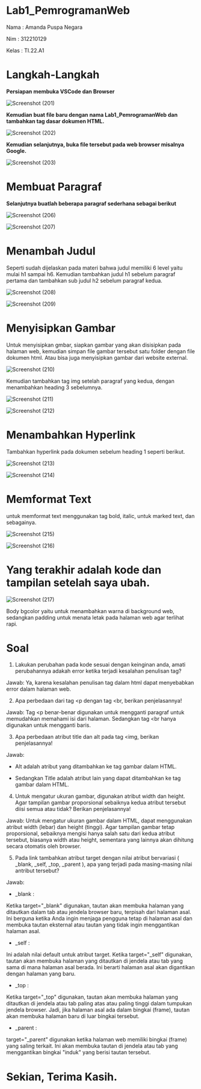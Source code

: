 # Lab1_PemrogramanWeb
Nama  : Amanda Puspa Negara

Nim   : 312210129

Kelas : TI.22.A1

# Langkah-Langkah

**Persiapan membuka VSCode dan Browser**

![Screenshot (201)](https://github.com/amandaaaapn/Lab1_PemrogramanWeb/assets/115678845/de0e46e3-8d64-43ec-a8fc-c58f39ebdb7b)

**Kemudian buat file baru dengan nama Lab1_PemrogramanWeb dan tambahkan tag dasar dokumen HTML.**

![Screenshot (202)](https://github.com/amandaaaapn/Lab1_PemrogramanWeb/assets/115678845/eb8d381a-79c4-433e-8dd1-d1f4ed3b5bae)

**Kemudian selanjutnya, buka file tersebut pada web browser misalnya Google.**

![Screenshot (203)](https://github.com/amandaaaapn/Lab1_PemrogramanWeb/assets/115678845/aaf0b55f-50c5-4269-a415-b23c9cff89cd)

# Membuat Paragraf
**Selanjutnya buatlah beberapa paragraf sederhana sebagai berikut**

![Screenshot (206)](https://github.com/amandaaaapn/Lab1_PemrogramanWeb/assets/115678845/f352abbc-b09f-4dbc-a4fa-c49fadda44ba)

![Screenshot (207)](https://github.com/amandaaaapn/Lab1_PemrogramanWeb/assets/115678845/6ff196c9-3c17-4a1b-b39f-84a7f98376a9)

# Menambah Judul
Seperti sudah dijelaskan pada materi bahwa judul memiliki 6 level yaitu mulai h1 sampai h6. Kemudian tambahkan judul h1 sebelum paragraf pertama dan tambahkan sub judul h2 sebelum paragraf kedua.

![Screenshot (208)](https://github.com/amandaaaapn/Lab1_PemrogramanWeb/assets/115678845/2b25d3c8-f814-4405-bb12-453531660739)

![Screenshot (209)](https://github.com/amandaaaapn/Lab1_PemrogramanWeb/assets/115678845/e62557a7-d571-48ef-9b89-0e5a23776d32)

# Menyisipkan Gambar

Untuk menyisipkan gmbar, siapkan gambar yang akan disisipkan pada halaman web, kemudian simpan file gambar tersebut satu folder dengan file dokumen html. Atau bisa juga menyisipkan gambar dari website external.

![Screenshot (210)](https://github.com/amandaaaapn/Lab1_PemrogramanWeb/assets/115678845/8f9855a5-141a-4f55-a9b8-842741cc1b43)

Kemudian tambahkan tag img setelah paragraf yang kedua, dengan menambahkan heading 3 sebelumnya.

![Screenshot (211)](https://github.com/amandaaaapn/Lab1_PemrogramanWeb/assets/115678845/7c94e1c9-77f7-4ee7-855b-8820ebcb7d43)

![Screenshot (212)](https://github.com/amandaaaapn/Lab1_PemrogramanWeb/assets/115678845/231ff245-6595-4923-b462-e7afba4a5099)

# Menambahkan Hyperlink

Tambahkan hyperlink pada dokumen sebelum heading 1 seperti berikut.

![Screenshot (213)](https://github.com/amandaaaapn/Lab1_PemrogramanWeb/assets/115678845/b2bee50c-93b8-408d-b2e1-3799a80bc0cd)

![Screenshot (214)](https://github.com/amandaaaapn/Lab1_PemrogramanWeb/assets/115678845/4174d6c5-0875-441c-aae1-082daee56a10)

# Memformat Text

untuk memformat text menggunakan tag bold, italic, untuk marked text, dan sebagainya.

![Screenshot (215)](https://github.com/amandaaaapn/Lab1_PemrogramanWeb/assets/115678845/296dce43-f52c-4f57-9246-b644bd66a20e)

![Screenshot (216)](https://github.com/amandaaaapn/Lab1_PemrogramanWeb/assets/115678845/947b229a-08dd-409b-be02-607e7c9cde01)

# Yang terakhir adalah kode dan tampilan setelah saya ubah.

![Screenshot (217)](https://github.com/amandaaaapn/Lab1_PemrogramanWeb/assets/115678845/3acbb19b-2f15-4918-93a0-1f6f0d212328)

Body bgcolor yaitu untuk menambahkan warna di background web, sedangkan padding untuk menata letak pada halaman web agar terlihat rapi.

# Soal
1. Lakukan perubahan pada kode sesuai dengan keinginan anda, amati perubahannya adakah error ketika terjadi kesalahan penulisan tag?

Jawab: Ya, karena kesalahan penulisan tag dalam html dapat menyebabkan error dalam halaman web.

2. Apa perbedaan dari tag <p dengan tag <br, berikan penjelasannya!

Jawab: Tag <p benar-benar digunakan untuk mengganti paragraf untuk memudahkan memahami isi dari halaman. Sedangkan tag <br hanya digunakan untuk mengganti baris.

3. Apa perbedaan atribut title dan alt pada tag <img, berikan penjelasannya!

Jawab:
- Alt adalah atribut yang ditambahkan ke tag gambar dalam HTML.

- Sedangkan Title adalah atribut lain yang dapat ditambahkan ke tag gambar dalam HTML.

4. Untuk mengatur ukuran gambar, digunakan atribut width dan height. Agar tampilan gambar proporsional sebaiknya kedua atribut tersebut diisi semua atau tidak? Berikan penjelasannya!

Jawab:
Untuk mengatur ukuran gambar dalam HTML, dapat menggunakan atribut width (lebar) dan height (tinggi). Agar tampilan gambar tetap proporsional, sebaiknya mengisi hanya salah satu dari kedua atribut tersebut, biasanya width atau height, sementara yang lainnya akan dihitung secara otomatis oleh browser.

5. Pada link tambahkan atribut target dengan nilai atribut bervariasi ( _blank, _self, _top, _parent ), apa yang terjadi pada masing-masing nilai antribut tersebut?

Jawab:

- _blank :

Ketika target="_blank" digunakan, tautan akan membuka halaman yang ditautkan dalam tab atau jendela browser baru, terpisah dari halaman asal. Ini berguna ketika Anda ingin menjaga pengguna tetap di halaman asal dan membuka tautan eksternal atau tautan yang tidak ingin menggantikan halaman asal.

- _self :

Ini adalah nilai default untuk atribut target. Ketika target="_self" digunakan, tautan akan membuka halaman yang ditautkan di jendela atau tab yang sama di mana halaman asal berada. Ini berarti halaman asal akan digantikan dengan halaman yang baru.

- _top :

Ketika target="_top" digunakan, tautan akan membuka halaman yang ditautkan di jendela atau tab paling atas atau paling tinggi dalam tumpukan jendela browser. Jadi, jika halaman asal ada dalam bingkai (frame), tautan akan membuka halaman baru di luar bingkai tersebut.

- _parent :

target="_parent" digunakan ketika halaman web memiliki bingkai (frame) yang saling terkait. Ini akan membuka tautan di jendela atau tab yang menggantikan bingkai "induk" yang berisi tautan tersebut.

# Sekian, Terima Kasih.
